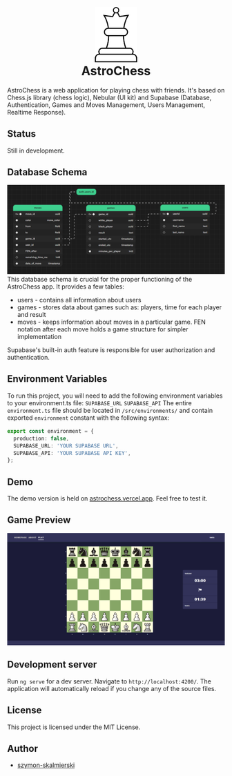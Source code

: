 <div align="center">
  <img src="/src/assets/images/favicon.png" alt="favicon" height="128px">
</div>
<h1 align="center" style="margin-top: 0px !important;">AstroChess</h1>
AstroChess is a web application for playing chess with friends. It's based on Chess.js library (chess logic), Nebular (UI kit) and Supabase (Database, Authentication, Games and Moves Management, Users Management, Realtime Response).
<br>

## Status
Still in development.

## Database Schema
<img src="/src/assets/images/supabase-schema.png" alt="database-schema">
This database schema is crucial for the proper functioning of the AstroChess app. It provides a few tables:
<ul>
  <li>users - contains all information about users</li>
  <li>games - stores data about games such as: players, time for each player and result</li>
  <li>moves - keeps information about moves in a particular game. FEN notation after each move holds a game structure for simpler implementation</li>
</ul>
Supabase's built-in auth feature is responsible for user authorization and authentication.

## Environment Variables
To run this project, you will need to add the following environment variables to your environment.ts file:
`SUPABASE_URL`
`SUPABASE_API`
The entire `environment.ts` file should be located in `/src/environments/` and contain exported `environment` constant with the following syntax:
```typescript
export const environment = {
  production: false,
  SUPABASE_URL: 'YOUR SUPABASE URL',
  SUPABASE_API: 'YOUR SUPABASE API KEY',
};
```

## Demo
The demo version is held on [astrochess.vercel.app](http://astrochess.vercel.app). Feel free to test it.

## Game Preview
<img src="/src/assets/images/layout/game.png" alt="Game Page">

## Development server
Run `ng serve` for a dev server. Navigate to `http://localhost:4200/`. The application will automatically reload if you change any of the source files.

## License
This project is licensed under the MIT License.

## Author
- [szymon-skalmierski](https://github.com/szymon-skalmierski)
